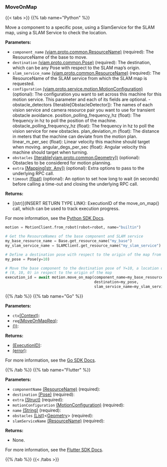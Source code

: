 ### MoveOnMap

{{< tabs >}}
{{% tab name="Python" %}}

Move a component to a specific pose, using a SlamService for the SLAM map, using a SLAM Service to check the location.

**Parameters:**

- `component_name` [(viam.proto.common.ResourceName)](https://python.viam.dev/autoapi/viam/../gen/common/v1/common_pb2/index.html#viam.gen.common.v1.common_pb2.ResourceName) (required): The ResourceName of the base to move.
- `destination` [(viam.proto.common.Pose)](https://python.viam.dev/autoapi/viam/../components/arm/index.html#viam.components.arm.Pose) (required): The destination, which can be any Pose with respect to the SLAM map’s origin.
- `slam_service_name` [(viam.proto.common.ResourceName)](https://python.viam.dev/autoapi/viam/../gen/common/v1/common_pb2/index.html#viam.gen.common.v1.common_pb2.ResourceName) (required): The ResourceName of the SLAM service from which the SLAM map is requested.
- `configuration` [(viam.proto.service.motion.MotionConfiguration)](https://python.viam.dev/autoapi/viam/../gen/service/motion/v1/motion_pb2/index.html#viam.gen.service.motion.v1.motion_pb2.MotionConfiguration) (optional): The configuration you want to set across this machine for this motion service. This parameter and each of its fields are optional. - obstacle_detectors (Iterable[ObstacleDetector]): The names of each vision service and camera resource pair you want to use  for transient obstacle avoidance.   position_polling_frequency_hz (float): The frequency in hz to poll the position of the machine. obstacle_polling_frequency_hz (float): The frequency in hz to poll the vision service for new obstacles. plan_deviation_m (float): The distance in meters that the machine can deviate from the motion plan. linear_m_per_sec (float): Linear velocity this machine should target when moving. angular_degs_per_sec (float): Angular velocity this machine should target when turning.  
- `obstacles` [(Iterable[viam.proto.common.Geometry])](https://python.viam.dev/autoapi/viam/../gen/common/v1/common_pb2/index.html#viam.gen.common.v1.common_pb2.Geometry) (optional): Obstacles to be considered for motion planning.
- `extra` [(Mapping[str, Any])](<INSERT PARAM TYPE LINK>) (optional): Extra options to pass to the underlying RPC call.
- `timeout` [(float)](<INSERT PARAM TYPE LINK>) (optional): An option to set how long to wait (in seconds) before calling a time-out and closing the underlying RPC call.

**Returns:**

- [(str)](INSERT RETURN TYPE LINK): ExecutionID of the move_on_map() call, which can be used to track execution progress.

For more information, see the [Python SDK Docs](https://python.viam.dev/autoapi/viam/services/motion/client/index.html#viam.services.motion.client.MotionClient.move_on_map).

``` python {class="line-numbers linkable-line-numbers"}
motion = MotionClient.from_robot(robot=robot, name="builtin")

# Get the ResourceNames of the base component and SLAM service
my_base_resource_name = Base.get_resource_name("my_base")
my_slam_service_name = SLAMClient.get_resource_name("my_slam_service")

# Define a destination pose with respect to the origin of the map from the SLAM service "my_slam_service"
my_pose = Pose(y=10)

# Move the base component to the destination pose of Y=10, a location of
# (0, 10, 0) in respect to the origin of the map
execution_id = await motion.move_on_map(component_name=my_base_resource_name,
                                        destination=my_pose,
                                        slam_service_name=my_slam_service_name)
```

{{% /tab %}}
{{% tab name="Go" %}}

**Parameters:**

- `ctx`[(Context)](https://pkg.go.dev/context#Context):
- `req`[(MoveOnMapReq)](https://pkg.go.dev#MoveOnMapReq):
- [())](<INSERT PARAM TYPE LINK>):

**Returns:**

- [(ExecutionID)](https://pkg.go.dev#ExecutionID):
- [(error)](https://pkg.go.dev/builtin#error):

For more information, see the [Go SDK Docs](https://pkg.go.dev/go.viam.com/rdk/services/motion#Service).

{{% /tab %}}
{{% tab name="Flutter" %}}

**Parameters:**

- `componentName` [(ResourceName)](https://flutter.viam.dev/viam_sdk/ResourceName-class.html) (required):
- `destination` [(Pose)](https://flutter.viam.dev/viam_sdk/Pose-class.html) (required):
- `extra` [(Struct)](<INSERT PARAM TYPE LINK>) (required):
- `motionConfiguration` [(MotionConfiguration)](https://flutter.viam.dev/viam_protos.service.motion/MotionConfiguration-class.html) (required):
- `name` [(String)](https://api.flutter.dev/flutter/dart-core/String-class.html) (required):
- `obstacles` [(List)](https://api.flutter.dev/flutter/dart-core/List-class.html)<[Geometry](https://flutter.viam.dev/viam_protos.common.common/Geometry-class.html)> (required):
- `slamServiceName` [(ResourceName)](https://flutter.viam.dev/viam_sdk/ResourceName-class.html) (required):

**Returns:**

- None.

For more information, see the [Flutter SDK Docs](https://flutter.viam.dev/viam_protos.service.motion/MotionServiceClient/moveOnMap.html).

{{% /tab %}}
{{< /tabs >}}
